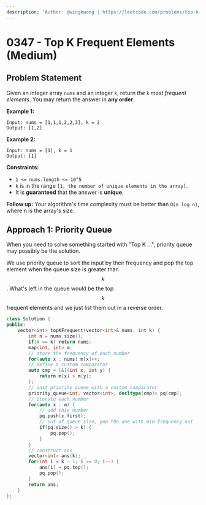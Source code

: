 ```yaml
---
description: 'Author: @wingkwong | https://leetcode.com/problems/top-k-frequent-elements/'
---
```


# 0347 - Top K Frequent Elements (Medium)

## Problem Statement

Given an integer array `nums` and an integer `k`, return _the_ `k` _most frequent elements_. You may return the answer in **any order**.&#x20;

**Example 1:**

```
Input: nums = [1,1,1,2,2,3], k = 2
Output: [1,2]
```

**Example 2:**

```
Input: nums = [1], k = 1
Output: [1]
```

**Constraints:**

* `1 <= nums.length <= 10^5`
* `k` is in the range `[1, the number of unique elements in the array]`.
* It is **guaranteed** that the answer is **unique**.

&#x20;

**Follow up:** Your algorithm's time complexity must be better than `O(n log n)`, where n is the array's size.

## Approach 1: Priority Queue

When you need to solve something started with "Top K ...", priority queue may possibly be the solution.

We use priority queue to sort the input by their frequency and pop the top element when the queue size is greater than $$k$$. What's left in the queue would be the top $$k$$ frequent elements and we just list them out in a reverse order.

```cpp
class Solution {
public:
    vector<int> topKFrequent(vector<int>& nums, int k) {
        int n = nums.size();
        if(n == k) return nums;
        map<int, int> m;
        // store the frequency of each number
        for(auto x : nums) m[x]++;
        // define a custom comparator
        auto cmp = [&](int x, int y) {
            return m[x] > m[y];
        };
        // init priority queue with a custom comparator
        priority_queue<int, vector<int>, decltype(cmp)> pq(cmp);
        // iterate each number
        for(auto x : m) {
            // add this number
            pq.push(x.first);
            // out of queue size, pop the one with min frequency out
            if(pq.size() > k) {
                pq.pop();
            }
        }
        // construct ans
        vector<int> ans(k);
        for(int i = k - 1; i >= 0; i--) {
            ans[i] = pq.top(); 
            pq.pop();
        }
        return ans;
    }
};
```
